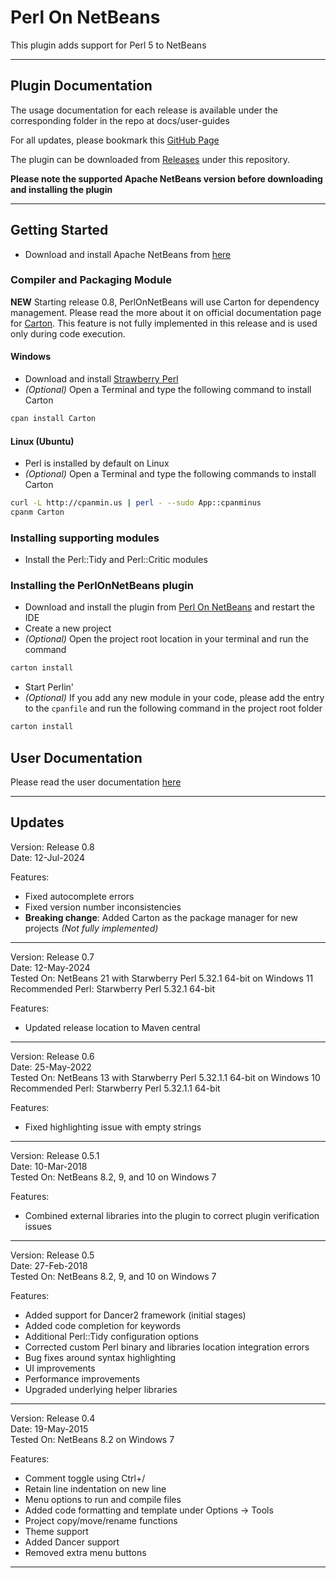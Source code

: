 # Perl On NetBeans
This plugin adds support for Perl 5 to NetBeans

---  

## Plugin Documentation
The usage documentation for each release is available under the corresponding folder in the repo at docs/user-guides

For all updates, please bookmark this [GitHub Page](https://sudeephazra.github.io/perl-on-netbeans/)

The plugin can be downloaded from [Releases](https://github.com/sudeephazra/perl-on-netbeans/releases/) under this repository. 

__Please note the supported Apache NetBeans version before downloading and installing the plugin__

---  

## Getting Started 
- Download and install Apache NetBeans from [here](https://netbeans.apache.org/download/index.html)

### Compiler and Packaging Module

**NEW** Starting release 0.8, PerlOnNetBeans will use Carton for dependency management. Please read the more about it on official documentation page for [Carton](https://metacpan.org/pod/Carton). This feature is not fully implemented in this release and is used only during code execution. 

#### Windows 
- Download and install [Strawberry Perl](https://strawberryperl.com/)
- *(Optional)* Open a Terminal and type the following command to install Carton
```bash
cpan install Carton
```
#### Linux (Ubuntu)
- Perl is installed by default on Linux
- *(Optional)* Open a Terminal and type the following commands to install Carton
```bash
curl -L http://cpanmin.us | perl - --sudo App::cpanminus
cpanm Carton
```
### Installing supporting modules
- Install the Perl::Tidy and Perl::Critic modules

### Installing the PerlOnNetBeans plugin
- Download and install the plugin from [Perl On NetBeans](https://plugins.netbeans.apache.org/catalogue/?id=98) and restart the IDE
- Create a new project
- *(Optional)* Open the project root location in your terminal and run the command
```bash
carton install
```
- Start Perlin'
- *(Optional)* If you add any new module in your code, please add the entry to the `cpanfile` and run the following command in the project root folder
```bash
carton install
```

## User Documentation

Please read the user documentation [here](docs/using-perl-on-netbeans.md)

---  

## Updates
Version: Release 0.8  
Date: 12-Jul-2024 

Features:
- Fixed autocomplete errors
- Fixed version number inconsistencies
- **Breaking change**: Added Carton as the package manager for new projects *(Not fully implemented)*

---
Version: Release 0.7   
Date: 12-May-2024  
Tested On: NetBeans 21 with Starwberry Perl 5.32.1 64-bit on Windows 11  
Recommended Perl: Starwberry Perl 5.32.1 64-bit  

Features:
- Updated release location to Maven central

---
Version: Release 0.6  
Date: 25-May-2022  
Tested On: NetBeans 13 with Starwberry Perl 5.32.1.1 64-bit on Windows 10  
Recommended Perl: Starwberry Perl 5.32.1.1 64-bit  

Features:
- Fixed highlighting issue with empty strings

---
Version: Release 0.5.1  
Date: 10-Mar-2018  
Tested On: NetBeans 8.2, 9, and 10 on Windows 7  

Features:
- Combined external libraries into the plugin to correct plugin verification issues

---
Version: Release 0.5  
Date: 27-Feb-2018  
Tested On: NetBeans 8.2, 9, and 10 on Windows 7  

Features:
- Added support for Dancer2 framework (initial stages) 
- Added code completion for keywords 
- Additional Perl::Tidy configuration options
- Corrected custom Perl binary and libraries location integration errors
- Bug fixes around syntax highlighting
- UI improvements
- Performance improvements
- Upgraded underlying helper libraries 

---
Version: Release 0.4   
Date: 19-May-2015  
Tested On: NetBeans 8.2 on Windows 7  

Features:
- Comment toggle using Ctrl+/
- Retain line indentation on new line
- Menu options to run and compile files
- Added code formatting and template under Options -> Tools
- Project copy/move/rename functions
- Theme support
- Added Dancer support
- Removed extra menu buttons

---
